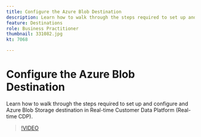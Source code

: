 ```yaml
---
title: Configure the Azure Blob Destination
description: Learn how to walk through the steps required to set up and configure and Azure Blob Storage destination in Real-time Customer Data Platform (Real-time CDP).
feature: Destinations 
role: Business Practitioner
thumbnail: 331082.jpg
kt: 7068

---
```


# Configure the Azure Blob Destination

Learn how to walk through the steps required to set up and configure and Azure Blob Storage destination in Real-time Customer Data Platform (Real-time CDP).

>[!VIDEO](https://video.tv.adobe.com/v/331082/?quality=12&learn=on)
